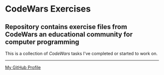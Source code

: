 # CodeWars Exercises

## Repository contains exercise files from CodeWars an educational community for computer programming

This is a collection of *CodeWars* tasks I've completed or started to work on.

---
[My GitHub Profile](https://github.com/skwirowski "Paweł Skwirowski GitHub")


